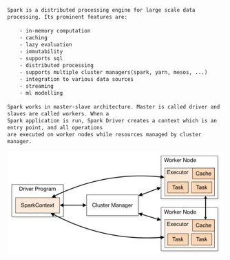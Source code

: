     Spark is a distributed processing engine for large scale data processing. Its prominent features are:

        - in-memory computation
        - caching
        - lazy evaluation
        - immutability
        - supports sql
        - distributed processing
        - supports multiple cluster managers(spark, yarn, mesos, ...)
        - integration to various data sources
        - streaming
        - ml modelling

    Spark works in master-slave architecture. Master is called driver and slaves are called workers. When a
    Spark application is run, Spark Driver creates a context which is an entry point, and all operations
    are executed on worker nodes while resources managed by cluster manager.

<img src="spark-architecture.png"/>
    
    
